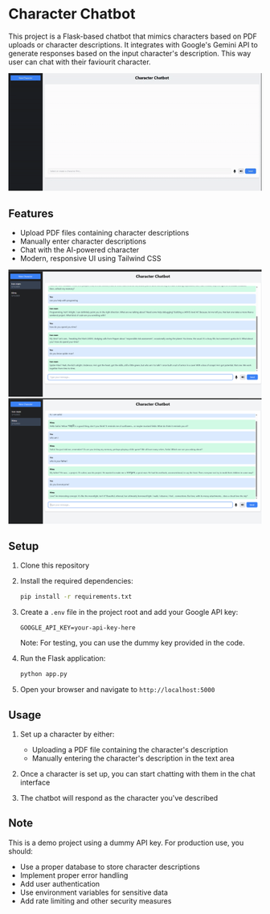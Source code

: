 # Character Chatbot

This project is a Flask-based chatbot that mimics characters based on PDF uploads or character descriptions. It integrates with Google's Gemini API to generate responses based on the input character's description. This way user can chat with their faviourit character. 


![Demo](https://github.com/saifoff/Character_Bot/blob/main/demo.gif)


## Features

- Upload PDF files containing character descriptions
- Manually enter character descriptions
- Chat with the AI-powered character
- Modern, responsive UI using Tailwind CSS

![Example 1](Ironman.png)
![Example 2](Himu.png)

## Setup

1. Clone this repository
2. Install the required dependencies:
   ```bash
   pip install -r requirements.txt
   ```
3. Create a `.env` file in the project root and add your Google API key:
   ```
   GOOGLE_API_KEY=your-api-key-here
   ```
   Note: For testing, you can use the dummy key provided in the code.

4. Run the Flask application:
   ```bash
   python app.py
   ```
5. Open your browser and navigate to `http://localhost:5000`

## Usage

1. Set up a character by either:
   - Uploading a PDF file containing the character's description
   - Manually entering the character's description in the text area

2. Once a character is set up, you can start chatting with them in the chat interface

3. The chatbot will respond as the character you've described

## Note

This is a demo project using a dummy API key. For production use, you should:
- Use a proper database to store character descriptions
- Implement proper error handling
- Add user authentication
- Use environment variables for sensitive data
- Add rate limiting and other security measures 
